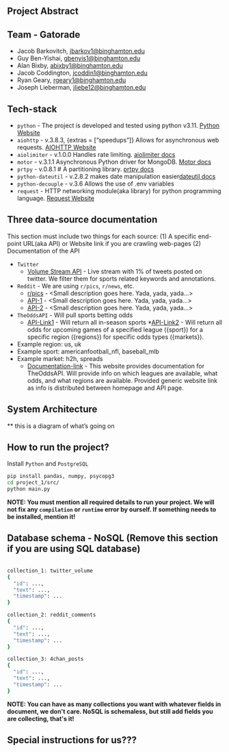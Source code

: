 ## Project Abstract

## Team - Gatorade

* Jacob Barkovitch, jbarkov1@binghamton.edu
* Guy Ben-Yishai, gbenyis1@binghamton.edu
* Alan Bixby, abixby1@binghamton.edu
* Jacob Coddington, jcoddin1@binghamton.edu
* Ryan Geary, rgeary1@binghamton.edu
* Joseph Lieberman, jliebe12@binghamton.edu

## Tech-stack

* `python` - The project is developed and tested using python v3.11. [Python Website](https://www.python.org/)
* `aiohttp` - v.3.8.3, {extras = [“speedups”]} Allows for asynchronous web requests. [AIOHTTP Website](https://docs.aiohttp.org/en/stable/)
* `aiolimiter` - v.1.0.0 Handles rate limiting. [aiolimiter docs](https://aiolimiter.readthedocs.io/en/latest/)
* `motor` - v.3.1.1 Asynchronous Python driver for MongoDB. [Motor docs](https://motor.readthedocs.io/en/stable/)
* `prtpy` - v.0.8.1 # A partitioning library. [prtpy docs](https://pypi.org/project/prtpy/)
* `python-dateutil` - v.2.8.2 makes date manipulation easier[dateutil docs](https://dateutil.readthedocs.io/en/stable/)
* `python-decouple` - v.3.6 Allows the use of .env variables
* `request` - HTTP networking module(aka library) for python programming language. [Request Website](https://docs.python-requests.org/en/latest/#)

## Three data-source documentation

This section must include two things for each source: (1) A specific end-point URL(aka API) or Website link if you are crawling web-pages (2) Documentation of the API

* `Twitter`
  * [Volume Stream API](https://api.twitter.com/2/tweets/sample/stream) - 
Live stream with 1% of tweets posted on twitter. We filter them for sports related keywords and annotations.
* `Reddit` - We are using `r/pics`, `r/news`, etc.
  * [r/pics](https://reddit.com/r/pics) - <Small description goes here. Yada, yada, yada...>
  * [API-1](https://google.com) - <Small description goes here. Yada, yada, yada...>
  * [API-2](https://google.com) - <Small description goes here. Yada, yada, yada...>
* `TheOddsAPI` - Will pull sports betting odds 
  * [API-Link1](https://api.the-odds-api.com/v4/sports/?apiKey={apiKey}) - Will return all  in-season sports
*[API-Link2](https://api.the-odds-api.com/v4/sports/{sport}/odds/?apiKey={apiKey}&regions={regions}&markets={markets}) - Will return all odds for upcoming games of a  specified league ({sport}) for a specific region ({regions}) for specific odds types ({markets}). 
* Example region: us, uk
* Example sport: americanfootball_nfl, baseball_mlb
* Example market: h2h, spreads
  * [Documentation-link](https://the-odds-api.com/) - This website provides documentation for TheOddsAPI. Will provide info on which leagues are available, what odds, and what regions are available. Provided generic website link as info is distributed between homepage and API page.

## System Architecture
** this is a diagram of what’s going on


## How to run the project?

Install `Python` and `PostgreSQL`

```bash
pip install pandas, numpy, psycopg3
cd project_1/src/
python main.py
```
**NOTE: You must mention all required details to run your project. We will not fix any `compilation` or `runtime` error by ourself. If something needs to be installed, mention it!**


## Database schema - NoSQL (Remove this section if you are using SQL database)

```bash

collection_1: twitter_volume
{
  "id": ...,
  "text": ...,
  "timestamp": ...
}

collection_2: reddit_comments
{
  "id": ...,
  "text": ...,
  "timestamp": ...
}

collection_3: 4chan_posts
{
  "id": ...,
  "text": ...,
  "timestamp": ...
}
```

**NOTE: You can have as many collections you want with whatever fields in document, we don't care. NoSQL is schemaless, but still add fields you are collecting, that's it!**

## Special instructions for us???
